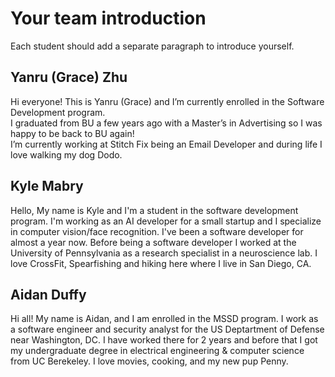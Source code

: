 # Your team introduction

Each student should add a separate paragraph to introduce yourself.

## Yanru (Grace) Zhu
Hi everyone! This is Yanru (Grace) and I’m currently enrolled in the Software Development program.<br>I graduated from BU a few years ago with a Master’s in Advertising so I was happy to be back to BU again! <br>I’m currently working at Stitch Fix being an Email Developer and during life I love walking my dog Dodo. 

## Kyle Mabry
Hello, My name is Kyle and I'm a student in the software development program. I'm working as an AI developer for a small startup and I specialize in computer vision/face recognition. I've been a software developer for almost a year now. Before being a software developer I worked at the University of Pennsylvania as a research specialist in a neuroscience lab. I love CrossFit, Spearfishing and hiking here where I live in San Diego, CA.

## Aidan Duffy
Hi all! My name is Aidan, and I am enrolled in the MSSD program. I work as a software engineer and security analyst for the US Deptartment of Defense near Washington, DC. I have worked there for 2 years and before that I got my undergraduate degree in electrical engineering & computer science from UC Berekeley. I love movies, cooking, and my new pup Penny.